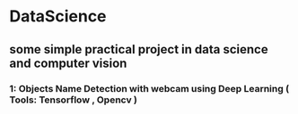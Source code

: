 # DataScience
## some simple practical project in data science and computer vision 


### 1: Objects Name Detection with webcam using Deep Learning ( Tools: Tensorflow , Opencv )  

